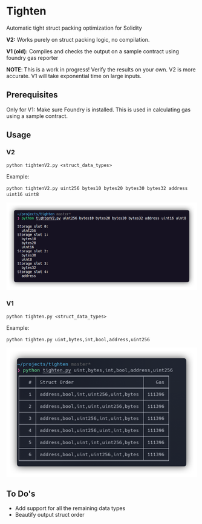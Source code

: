 # Tighten

Automatic tight struct packing optimization for Solidity

**V2:** Works purely on struct packing logic, no compilation. 

**V1 (old):** Compiles and checks the output on a sample contract using foundry gas reporter

**NOTE**: This is a work in progress! Verify the results on your own. V2 is more accurate. V1 will take exponential time on large inputs. 

## Prerequisites

Only for V1: Make sure Foundry is installed. This is used in calculating gas using a sample contract. 

## Usage 

### V2

```
python tightenV2.py <struct_data_types>
```

Example:

```
python tightenV2.py uint256 bytes10 bytes20 bytes30 bytes32 address uint16 uint8
```

![example](https://github.com/az0mb13/tighten/blob/master/eg2.png?raw=true)


### V1

```
python tighten.py <struct_data_types>
```

Example:

```
python tighten.py uint,bytes,int,bool,address,uint256
```
![example](https://github.com/az0mb13/tighten/blob/master/eg.png?raw=true)

## To Do's

- Add support for all the remaining data types
- Beautify output struct order
